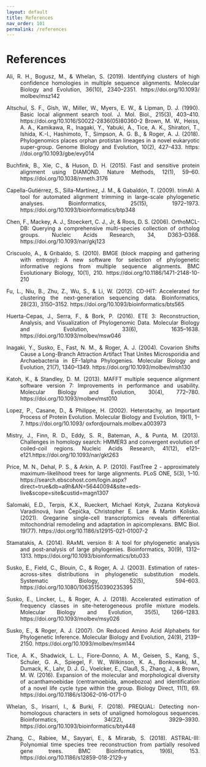 ```yaml
---
layout: default
title: References
nav_order: 101
permalink: /references
---
```


# References

<html>
    <p align="justify", style="text-indent: -36px; padding-left: 36px;">
        Ali, R. H., Bogusz, M., & Whelan, S. (2019). Identifying clusters of high confidence homologies in multiple sequence alignments. Molecular Biology and Evolution, 36(10), 2340–2351. https://doi.org/10.1093/ molbev/msz142
    </p>
    <p align="justify", style="text-indent: -36px; padding-left: 36px;">
        Altschul, S. F., Gish, W., Miller, W., Myers, E. W., & Lipman, D. J. (1990). Basic local alignment search tool. J. Mol. Biol., 215(3), 403–410. https://doi.org/10.1016/S0022-2836(05)80360-2 Brown, M. W., Heiss, A. A., Kamikawa, R., Inagaki, Y., Yabuki, A., Tice, A. K., Shiratori, T., Ishida, K.-I., Hashimoto, T., Simpson, A. G. B., & Roger, A. J. (2018). Phylogenomics places orphan protistan lineages in a novel eukaryotic super-group. Genome Biology and Evolution, 10(2), 427–433. https: //doi.org/10.1093/gbe/evy014
    </p>
    <p align="justify", style="text-indent: -36px; padding-left: 36px;">
        Buchfink, B., Xie, C., & Huson, D. H. (2015). Fast and sensitive protein alignment using DIAMOND. Nature Methods, 12(1), 59–60. https://doi.org/10.1038/nmeth.3176
    </p>
    <p align="justify", style="text-indent: -36px; padding-left: 36px;">
        Capella-Gutiérrez, S., Silla-Martínez, J. M., & Gabaldón, T. (2009). trimAl: A tool for automated alignment trimming in large-scale phylogenetic analyses. Bioinformatics, 25(15), 1972–1973. https://doi.org/10.1093/bioinformatics/btp348
    </p>
    <p align="justify", style="text-indent: -36px; padding-left: 36px;">
        Chen, F., Mackey, A. J., Stoeckert, C. J., Jr, & Roos, D. S. (2006). OrthoMCL-DB: Querying a comprehensive multi-species collection of ortholog groups. Nucleic Acids Research, 34, D363–D368. https://doi.org/10.1093/nar/gkj123
    </p>
    <p align="justify", style="text-indent: -36px; padding-left: 36px;">
        Criscuolo, A., & Gribaldo, S. (2010). BMGE (block mapping and gathering with entropy): A new software for selection of phylogenetic informative regions from multiple sequence alignments. BMC Evolutionary Biology, 10(1), 210. https://doi.org/10.1186/1471-2148-10-210
    </p>
    <p align="justify", style="text-indent: -36px; padding-left: 36px;">
        Fu, L., Niu, B., Zhu, Z., Wu, S., & Li, W. (2012). CD-HIT: Accelerated for clustering the next-generation sequencing data. Bioinformatics, 28(23), 3150–3152. https://doi.org/10.1093/bioinformatics/bts565
    </p>
    <p align="justify", style="text-indent: -36px; padding-left: 36px;">
        Huerta-Cepas, J., Serra, F., & Bork, P. (2016). ETE 3: Reconstruction, Analysis, and Visualization of Phylogenomic Data. Molecular Biology and Evolution, 33(6), 1635–1638. https://doi.org/10.1093/molbev/msw046
    </p>
    <p align="justify", style="text-indent: -36px; padding-left: 36px;">
        Inagaki, Y., Susko, E., Fast, N. M., & Roger, A. J. (2004). Covarion Shifts Cause a Long-Branch Attraction Artifact That Unites Microsporidia and Archaebacteria in EF-1alpha Phylogenies. Molecular Biology and Evolution, 21(7), 1340–1349. https://doi.org/10.1093/molbev/msh130
    </p>
    <p align="justify", style="text-indent: -36px; padding-left: 36px;">
        Katoh, K., & Standley, D. M. (2013). MAFFT multiple sequence alignment software version 7: Improvements in performance and usability. Molecular Biology and Evolution, 30(4), 772–780. https://doi.org/10.1093/molbev/mst010
    </p>
    <p align="justify", style="text-indent: -36px; padding-left: 36px;">
        Lopez, P., Casane, D., & Philippe, H. (2002). Heterotachy, an Important Process of Protein Evolution. Molecular Biology and Evolution, 19(1), 1–7. https://doi.org/10.1093/ oxfordjournals.molbev.a003973
    </p>
    <p align="justify", style="text-indent: -36px; padding-left: 36px;">
        Mistry, J., Finn, R. D., Eddy, S. R., Bateman, A., & Punta, M. (2013). Challenges in homology search: HMMER3 and convergent evolution of coiled-coil regions. Nucleic Acids Research, 41(12), e121–e121.https://doi.org/10.1093/nar/gkt263
    </p>
    <p align="justify", style="text-indent: -36px; padding-left: 36px;">
        Price, M. N., Dehal, P. S., & Arkin, A. P. (2010). FastTree 2 - approximately maximum-likelihood trees for large alignments. PLoS ONE, 5(3), 1–10. https://search.ebscohost.com/login.aspx?direct=true&db=a9h&AN=56440094&site=eds-live&scope=site&custid=magn1307
    </p>
    <p align="justify", style="text-indent: -36px; padding-left: 36px;">
        Salomaki, E.D., Terpis, K.X., Rueckert,  Michael Kotyk, Zuzana Kotyková Varadínová, Ivan Čepička, Christopher E. Lane & Martin Kolisko. (2021). Gregarine single-cell transcriptomics reveals differential mitochondrial remodeling and adaptation in apicomplexans. BMC Biol. 19(77). https://doi.org/10.1186/s12915-021-01007-2
    </p>
    <p align="justify", style="text-indent: -36px; padding-left: 36px;">
        Stamatakis, A. (2014). RAxML version 8: A tool for phylogenetic analysis and post-analysis of large phylogenies. Bioinformatics, 30(9), 1312–1313. https://doi.org/10.1093/bioinformatics/btu033
    </p>
    <p align="justify", style="text-indent: -36px; padding-left: 36px;">
        Susko, E., Field, C., Blouin, C., & Roger, A. J. (2003). Estimation of rates-across-sites distributions in phylogenetic substitution models. Systematic Biology, 52(5), 594–603. https://doi.org/10.1080/10635150390235395
    </p>
    <p align="justify", style="text-indent: -36px; padding-left: 36px;">
        Susko, E., Lincker, L., & Roger, A. J. (2018). Accelerated estimation of frequency classes in site-heterogeneous profile mixture models. Molecular Biology and Evolution, 35(5), 1266–1283. https://doi.org/10.1093/molbev/msy026
    </p>
    <p align="justify", style="text-indent: -36px; padding-left: 36px;">
        Susko, E., & Roger, A. J. (2007). On Reduced Amino Acid Alphabets for Phylogenetic Inference. Molecular Biology and Evolution, 24(9), 2139–2150. https://doi.org/10.1093/molbev/msm144
    </p>
    <p align="justify", style="text-indent: -36px; padding-left: 36px;">
        Tice, A. K., Shadwick, L. L., Fiore-Donno, A. M., Geisen, S., Kang, S., Schuler, G. A., Spiegel, F. W., Wilkinson, K. A., Bonkowski, M., Dumack, K., Lahr, D. J. G., Voelcker, E., Clauß, S., Zhang, J., & Brown, M. W. (2016). Expansion of the molecular and morphological diversity of acanthamoebidae (centramoebida, amoebozoa) and identification of a novel life cycle type within the group. Biology Direct, 11(1), 69. https://doi.org/10.1186/s13062-016-0171-0
    </p>
    <p align="justify", style="text-indent: -36px; padding-left: 36px;">
        Whelan, S., Irisarri, I., & Burki, F. (2018). PREQUAL: Detecting non-homologous characters in sets of unaligned homologous sequences. Bioinformatics, 34(22), 3929–3930. https://doi.org/10.1093/bioinformatics/bty448
    </p>
    <p align="justify", style="text-indent: -36px; padding-left: 36px;">
        Zhang, C., Rabiee, M., Sayyari, E., & Mirarab, S. (2018). ASTRAL-III: Polynomial time species tree reconstruction from partially resolved gene trees. BMC Bioinformatics, 19(6), 153. https://doi.org/10.1186/s12859-018-2129-y
    </p>
</html>